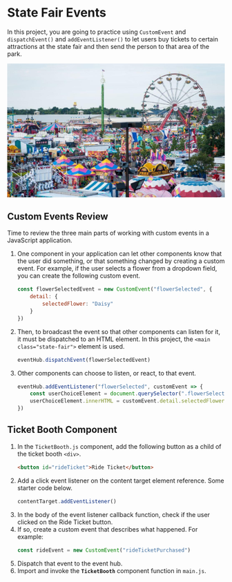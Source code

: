 # State Fair Events

In this project, you are going to practice using `CustomEvent` and `dispatchEvent()` and `addEventListener()` to let users buy tickets to certain attractions at the state fair and then send the person to that area of the park.

![](./images/ohiostatefair.jpg)

## Custom Events Review

Time to review the three main parts of working with custom events in a JavaScript application.

1. One component in your application can let other components know that the user did something, or that something changed by creating a custom event. For example, if the user selects a flower from a dropdown field, you can create the following custom event.
    ```js
    const flowerSelectedEvent = new CustomEvent("flowerSelected", {
        detail: {
            selectedFlower: "Daisy"
        }
    })
    ```
1. Then, to broadcast the event so that other components can listen for it, it must be dispatched to an HTML element. In this project, the `<main class="state-fair">` element is used.
    ```js
    eventHub.dispatchEvent(flowerSelectedEvent)
    ```
1. Other components can choose to listen, or react, to that event.
    ```js
    eventHub.addEventListener("flowerSelected", customEvent => {
        const userChoiceElement = document.querySelector(".flowerSelection")
        userChoiceElement.innerHTML = customEvent.detail.selectedFlower
    })
    ```

## Ticket Booth Component

1. In the `TicketBooth.js` component, add the following button as a child of the ticket booth `<div>`.
    ```html
    <button id="rideTicket">Ride Ticket</button>
    ```
1. Add a click event listener on the content target element reference. Some starter code below.
    ```js
    contentTarget.addEventListener()
    ```
1. In the body of the event listener callback function, check if the user clicked on the Ride Ticket button.
1. If so, create a custom event that describes what happened. For example:
    ```js
    const rideEvent = new CustomEvent("rideTicketPurchased")
    ```
1. Dispatch that event to the event hub.
1. Import and invoke the **`TicketBooth`** component function in `main.js`.